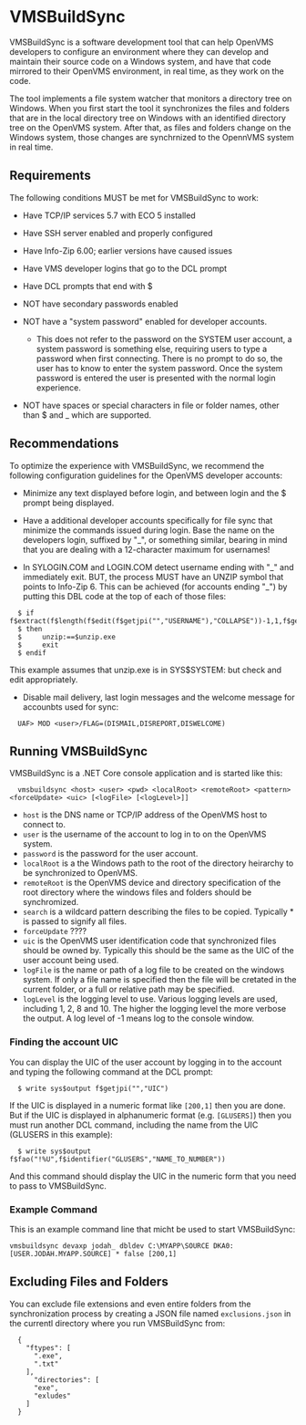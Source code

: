 
# VMSBuildSync

VMSBuildSync is a software development tool that can help OpenVMS developers to configure an environment where they can develop and maintain their source code on a Windows system, and have that code mirrored to their OpenVMS environment, in real time, as they work on the code.

The tool implements a file system watcher that monitors a directory tree on Windows. When you first start the tool it synchronizes the files and folders that are in the local directory tree on Windows with an identified directory tree on the OpenVMS system. After that, as files and folders change on the Windows system, those changes are synchrnized to the OpennVMS system in real time.

## Requirements

The following conditions MUST be met for VMSBuildSync to work:

* Have TCP/IP services 5.7 with ECO 5 installed

* Have SSH server enabled and properly configured

* Have Info-Zip 6.00; earlier versions have caused issues

* Have VMS developer logins that go to the DCL prompt

* Have DCL prompts that end with $

* NOT have secondary passwords enabled

* NOT have a "system password" enabled for developer accounts.
  * This does not refer to the password on the SYSTEM user account, a system password is something else, requiring users to type a password when first connecting. There is no prompt to do so, the user has to know to enter the system password. Once the system password is entered the user is presented with the normal login experience.

* NOT have spaces or special characters in file or folder names, other than $ and _ which are supported.

## Recommendations

To optimize the experience with VMSBuildSync, we recommend the following configuration
guidelines for the OpenVMS developer accounts:

* Minimize any text displayed before login, and between login and the $ prompt being displayed.

* Have a additional developer accounts specifically for file sync that minimize the
  commands issued during login. Base the name on the developers login, suffixed by "\_",
  or something similar, bearing in mind that you are dealing with a 12-character maximum
  for usernames!

* In SYLOGIN.COM and LOGIN.COM detect username ending with "\_" and immediately exit.
  BUT, the process MUST have an UNZIP symbol that points to Info-Zip 6. This can be achieved
  (for accounts ending "\_") by putting this DBL code at the top of each of those files:

```
  $ if f$extract(f$length(f$edit(f$getjpi("","USERNAME"),"COLLAPSE"))-1,1,f$getjpi("","USERNAME")).eqs."_"
  $ then
  $     unzip:==$unzip.exe
  $     exit
  $ endif
```

  This example assumes that unzip.exe is in SYS$SYSTEM: but check and edit appropriately.

* Disable mail delivery, last login messages and the welcome message for accounbts used for sync:
```
  UAF> MOD <user>/FLAG=(DISMAIL,DISREPORT,DISWELCOME)
```

## Running VMSBuildSync

VMSBuildSync is a .NET Core console application and is started like this:
```
  vmsbuildsync <host> <user> <pwd> <localRoot> <remoteRoot> <pattern> <forceUpdate> <uic> [<logFile> [<logLevel>]]
```

* `host` is the DNS name or TCP/IP address of the OpenVMS host to connect to.
* `user` is the username of the account to log in to on the OpenVMS system.
* `password` is the password for the user account.
* `localRoot` is a the Windows path to the root of the directory heirarchy to be synchronized to OpenVMS.
* `remoteRoot` is the OpenVMS device and directory specification of the root directory where the windows files and folders should be synchromized.
* `search` is a wildcard pattern describing the files to be copied. Typically * is passed to signify all files.
* `forceUpdate` ????
* `uic` is the OpenVMS user identification code that synchronized files should be owned by. Typically this should be the same as the UIC of the user account being used.
* `logFile` is the name or path of a log file to be created on the windows system. If only a file name is specified then the file will be cretated in the current folder, or a full or relative path may be specified.
* `logLevel` is the logging level to use. Various logging levels are used, including 1, 2, 8 and 10. The higher the logging level the more verbose the output. A log level of -1 means log to the console window.

### Finding the account UIC

You can display the UIC of the user account by logging in to the account and typing the following command at the DCL prompt:

```
  $ write sys$output f$getjpi("","UIC")
```
If the UIC is displayed in a numeric format like `[200,1]` then you are done. But if the UIC is displayed in alphanumeric format (e.g. `[GLUSERS]`) then you must run another DCL command, including the name from the UIC (GLUSERS in this example):

```
  $ write sys$output f$fao("!%U",f$identifier("GLUSERS","NAME_TO_NUMBER"))
```
And this command should display the UIC in the numeric form that you need to pass to VMSBuildSync.

### Example Command

This is an example command line that micht be used to start VMSBuildSync:

```
vmsbuildsync devaxp jodah_ dbldev C:\MYAPP\SOURCE DKA0:[USER.JODAH.MYAPP.SOURCE] * false [200,1]
```
## Excluding Files and Folders

You can exclude file extensions and even entire folders from the synchronization process by creating a JSON file named `exclusions.json` in the currentl directory where you run VMSBuildSync from:

```
  {
    "ftypes": [
      ".exe",
      ".txt"
    ],
      "directories": [
      "exe",
      "exludes"
    ]
  }
```